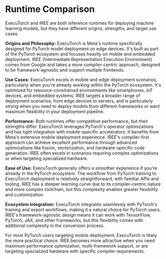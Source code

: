 # Runtime Comparison

ExecuTorch and IREE are both inference runtimes for deploying machine learning models, but they have different origins, strengths, and target use cases.

**Origins and Philosophy:**
ExecuTorch is Meta's runtime specifically designed for PyTorch model deployment on edge devices. It's built as part of the PyTorch ecosystem and focuses heavily on mobile and embedded deployment. IREE (Intermediate Representation Execution Environment) comes from Google and takes a more compiler-centric approach, designed to be framework-agnostic and support multiple frontends.

**Use Cases:**
ExecuTorch excels in mobile and edge deployment scenarios, particularly when you're already working within the PyTorch ecosystem. It's optimized for resource-constrained environments like smartphones, IoT devices, and embedded systems. IREE targets a broader range of deployment scenarios, from edge devices to servers, and is particularly strong when you need to deploy models from different frameworks or want maximum flexibility in your deployment pipeline.

**Performance:**
Both runtimes offer competitive performance, but their strengths differ. ExecuTorch leverages PyTorch's operator optimizations and has tight integration with mobile-specific accelerators. It benefits from Meta's extensive mobile deployment experience. IREE's compiler-first approach can achieve excellent performance through advanced optimizations like fusion, vectorization, and hardware-specific code generation. IREE often excels in scenarios requiring complex optimizations or when targeting specialized hardware.

**Ease of Use:**
ExecuTorch generally offers a smoother experience if you're already in the PyTorch ecosystem. The workflow from PyTorch training to ExecuTorch deployment is relatively straightforward, with familiar APIs and tooling. IREE has a steeper learning curve due to its compiler-centric nature and more complex toolchain, but this complexity enables greater flexibility and customization.

**Ecosystem Integration:**
ExecuTorch integrates seamlessly with PyTorch's training and export workflows, making it a natural choice for PyTorch users. IREE's framework-agnostic design means it can work with TensorFlow, PyTorch, JAX, and other frameworks, but this flexibility comes with additional complexity in the conversion process.

For most PyTorch users targeting mobile deployment, ExecuTorch is likely the more practical choice. IREE becomes more attractive when you need maximum performance optimization, multi-framework support, or are targeting specialized hardware with specific compiler requirements.